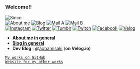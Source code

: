 ### Welcome!!
![Since](https://img.shields.io/badge/Since-Jun._1992-%235FD0CC)  
[![About me](https://img.shields.io/badge/About-yukina-%238ADFFF)](https://about.yukina.kr)
[![Blog](https://img.shields.io/badge/Blog-yukina-%2301A860)](https://yukina.kr)
![Mail A](https://img.shields.io/badge/Mail-themunyang21%40naver.com-%23F4BD6B)
![Mail B](https://img.shields.io/badge/Mail-aobamisaki%40kakao.com-%235FD0CC)  
[![Instagram](https://img.shields.io/badge/-Instagram-dd2a7b?style=flat-square&logo=instagram&logoColor=white&link=https://www.instagram.com/roseliadiva.yukina/)](https://www.instagram.com/roseliadiva.yukina/)
[![Twitter](https://img.shields.io/badge/-Twitter-1da1f2?style=flat-square&logo=twitter&logoColor=white&link=https://twitter.com/Yukina_Sonority)](https://twitter.com/Yukina_Sonority)
[![Tumblr](https://img.shields.io/badge/-Tumblr-35465c?style=flat-square&logo=tumblr&logoColor=white&link=https://babelcity-grace.tumblr.com/)](https://babelcity-grace.tumblr.com/)
[![Twitch](https://img.shields.io/badge/-Twitch-6441a5?style=flat-square&logo=twitch&logoColor=white&link=https://www.twitch.tv/roseliadiva_yukina)](https://www.twitch.tv/roseliadiva_yukina)
[![Facebook](https://img.shields.io/badge/-Facebook-1877f2?style=flat-square&logo=facebook&logoColor=white&link=https://www.facebook.com/soniavidbleim)](https://www.facebook.com/soniavidbleim)
[![Velog](https://img.shields.io/badge/-Velog-667881?style=flat-square&logo=Bloglovin&link=https://velog.io/@aobamisaki)](https://velog.io/@aobamisaki)

- **[About me in general](https://about.yukina.kr)**
- **[Blog in general](https://yukina.kr)**
- **Dev Blog** : [@aobamisaki](https://velog.io/@aobamisaki) (**on Velog.io**)

[` My works on GitHub `](https://github.com/Senarin?tab=repositories)  
[` Website for my other works `](https://senarin.kr)

